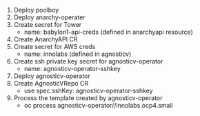 1.  Deploy poolboy
2.  Deploy anarchy-operater
3.  Create secret for Tower
    - name: babylon1-api-creds (defined in anarchyapi resource)
4.  Create AnarchyAPI CR
5.  Create secret for AWS creds
    - name: innolabs (defined in agnosticv)
6.  Create ssh private key secret for agnosticv-operator
    - name: agnosticv-operator-sshkey
7.  Deploy agnosticv-operator
8.  Create AgnosticVRepo CR
    - use spec.sshKey: agnosticv-operator-sshkey
9.  Process the template created by agnosticv-operator
    - oc process agnosticv-operator//innolabs.ocp4.small
